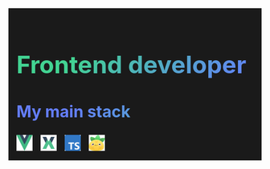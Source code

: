 <div style="background: #1a1a1a; padding: 16px;" >
<h1 style="background: -webkit-linear-gradient(315deg,#42d392 25%,#647eff); font-size: 48px;
-webkit-background-clip: text;
-webkit-text-fill-color: transparent; ">Frontend developer</h1>
<h2 style="background: -webkit-linear-gradient(315deg,#647eff 25%,#42d392); font-size: 32px;
-webkit-background-clip: text;
-webkit-text-fill-color: transparent; ">My main stack</h2>
<div style="display: flex; margin: -8px;">
<div style="padding: 8px;">
<img src="./images/vue.svg" width="32" height="32" alt="vue">
</div>
<div style="padding: 8px;">
<img src="./images/vuex.png" width="32" height="32" alt="vuex">
</div>
<div style="padding: 8px;">
<img src="./images/typescript.png" width="32" height="32" alt="ts">
</div>
<div style="padding: 8px;">
<img src="./images/pinia.svg" width="32" height="32" alt="pinia">
</div>
</div>
</div> 

